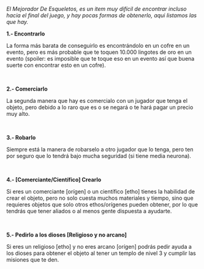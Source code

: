 *El Mejorador De Esqueletos, es un item muy difícil de encontrar incluso hacia el final del juego, y hay pocas formas de obtenerlo, aqui listamos las que hay.*

**1.- Encontrarlo**

La forma más barata de conseguirlo es encontrándolo en un cofre en un evento, pero es más probable que te toquen 10.000 lingotes de oro en un evento
(spoiler: es imposible que te toque eso en un evento así que buena suerte con encontrar esto en un cofre).

<br>

**2.- Comerciarlo**

La segunda manera que hay es comercialo con un jugador que tenga el objeto, pero debido a lo raro que es o se negará o 
te hará pagar un precio muy alto.

<br>

**3.- Robarlo**

Siempre está la manera de robarselo a otro jugador que lo tenga, pero ten por seguro que lo tendrá bajo mucha seguridad (si tiene media neurona).

<br>

**4.- [Comerciante/Científico] Crearlo**

Si eres un comerciante [orígen] o un científico [etho] tienes la habilidad de crear el objeto, pero no solo cuesta muchos materiales y tiempo, sino
que requieres objetos que solo otros ethos/orígenes pueden obtener, por lo que tendrás que tener aliados o al menos gente dispuesta a ayudarte.

<br>

**5.- Pedirlo a los dioses [Religioso y no arcano]**

Si eres un religioso [etho] y no eres arcano [orígen] podrás pedir ayuda a los dioses para obtener el objeto al tener un templo de nivel 3 y cumplir
las misiones que te den.